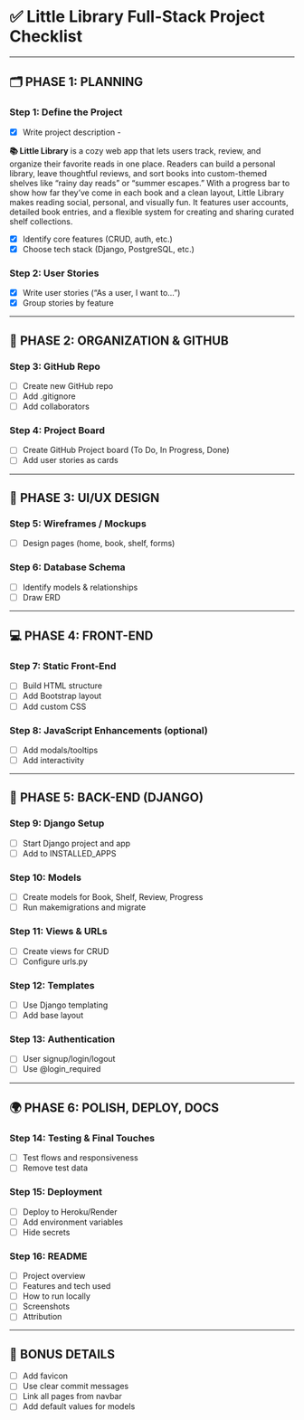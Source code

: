 
# ✅ Little Library Full-Stack Project Checklist

---

## 🗂️ PHASE 1: PLANNING

### Step 1: Define the Project
- [x] Write project description - 

**📚 Little Library** is a cozy web app that lets users track, review, and organize their favorite reads in one place. Readers can build a personal library, leave thoughtful reviews, and sort books into custom-themed shelves like “rainy day reads” or “summer escapes.” With a progress bar to show how far they’ve come in each book and a clean layout, Little Library makes reading social, personal, and visually fun. It features user accounts, detailed book entries, and a flexible system for creating and sharing curated shelf collections.


- [x] Identify core features (CRUD, auth, etc.)
- [x] Choose tech stack (Django, PostgreSQL, etc.)

### Step 2: User Stories
- [x] Write user stories (“As a user, I want to...”)
- [x] Group stories by feature

---

## 📌 PHASE 2: ORGANIZATION & GITHUB

### Step 3: GitHub Repo
- [ ] Create new GitHub repo
- [ ] Add .gitignore
- [ ] Add collaborators

### Step 4: Project Board
- [ ] Create GitHub Project board (To Do, In Progress, Done)
- [ ] Add user stories as cards

---

## 🧱 PHASE 3: UI/UX DESIGN

### Step 5: Wireframes / Mockups
- [ ] Design pages (home, book, shelf, forms)

### Step 6: Database Schema
- [ ] Identify models & relationships
- [ ] Draw ERD

---

## 💻 PHASE 4: FRONT-END

### Step 7: Static Front-End
- [ ] Build HTML structure
- [ ] Add Bootstrap layout
- [ ] Add custom CSS

### Step 8: JavaScript Enhancements (optional)
- [ ] Add modals/tooltips
- [ ] Add interactivity

---

## 🔧 PHASE 5: BACK-END (DJANGO)

### Step 9: Django Setup
- [ ] Start Django project and app
- [ ] Add to INSTALLED_APPS

### Step 10: Models
- [ ] Create models for Book, Shelf, Review, Progress
- [ ] Run makemigrations and migrate

### Step 11: Views & URLs
- [ ] Create views for CRUD
- [ ] Configure urls.py

### Step 12: Templates
- [ ] Use Django templating
- [ ] Add base layout

### Step 13: Authentication
- [ ] User signup/login/logout
- [ ] Use @login_required

---

## 🌍 PHASE 6: POLISH, DEPLOY, DOCS

### Step 14: Testing & Final Touches
- [ ] Test flows and responsiveness
- [ ] Remove test data

### Step 15: Deployment
- [ ] Deploy to Heroku/Render
- [ ] Add environment variables
- [ ] Hide secrets

### Step 16: README
- [ ] Project overview
- [ ] Features and tech used
- [ ] How to run locally
- [ ] Screenshots
- [ ] Attribution

---

## 🧾 BONUS DETAILS
- [ ] Add favicon
- [ ] Use clear commit messages
- [ ] Link all pages from navbar
- [ ] Add default values for models
